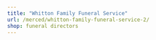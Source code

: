 ```yaml
---
title: "Whitton Family Funeral Service"
url: /merced/whitton-family-funeral-service-2/
shop: funeral directors
---
```


